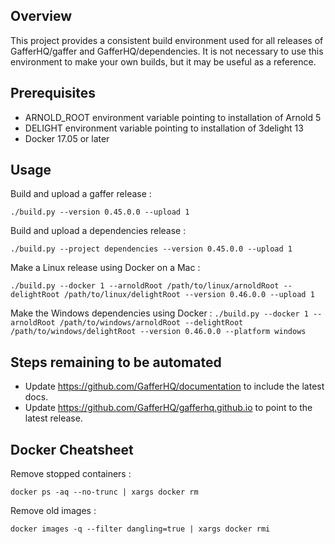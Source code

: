 Overview
--------

This project provides a consistent build environment used for all releases
of GafferHQ/gaffer and GafferHQ/dependencies. It is not necessary to use this
environment to make your own builds, but it may be useful as a reference.

Prerequisites
-------------

- ARNOLD_ROOT environment variable pointing to installation of Arnold 5
- DELIGHT environment variable pointing to installation of 3delight 13
- Docker 17.05 or later

Usage
-----

Build and upload a gaffer release :

`./build.py --version 0.45.0.0 --upload 1`

Build and upload a dependencies release :

`./build.py --project dependencies --version 0.45.0.0 --upload 1`

Make a Linux release using Docker on a Mac :

`./build.py --docker 1 --arnoldRoot /path/to/linux/arnoldRoot --delightRoot /path/to/linux/delightRoot --version 0.46.0.0 --upload 1`

Make the Windows dependencies using Docker :
`./build.py --docker 1 --arnoldRoot /path/to/windows/arnoldRoot --delightRoot /path/to/windows/delightRoot --version 0.46.0.0 --platform windows`

Steps remaining to be automated
-------------------------------

- Update https://github.com/GafferHQ/documentation to include
  the latest docs.
- Update https://github.com/GafferHQ/gafferhq.github.io to point
  to the latest release.

Docker Cheatsheet
-----------------

Remove stopped containers :

`docker ps -aq --no-trunc | xargs docker rm`

Remove old images :

`docker images -q --filter dangling=true | xargs docker rmi`
